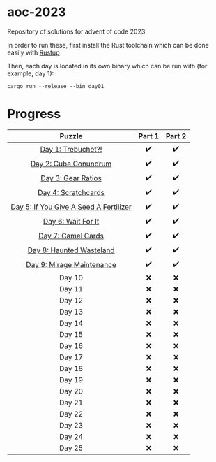# aoc-2023
Repository of solutions for advent of code 2023

In order to run these, first install the Rust toolchain which can be done easily with [Rustup](https://rustup.rs/)

Then, each day is located in its own binary which can be run with (for example, day 1):

```
cargo run --release --bin day01
```

# Progress
|Puzzle|Part 1|Part 2|
|:-:|:-:|:-:|
|[Day 1: Trebuchet?!](https://adventofcode.com/2023/day/1)|:heavy_check_mark:|:heavy_check_mark:|
|[Day 2: Cube Conundrum](https://adventofcode.com/2023/day/2)|:heavy_check_mark:|:heavy_check_mark:|
|[Day 3: Gear Ratios](https://adventofcode.com/2023/day/3)|:heavy_check_mark:|:heavy_check_mark:|
|[Day 4: Scratchcards](https://adventofcode.com/2023/day/4)|:heavy_check_mark:|:heavy_check_mark:|
|[Day 5: If You Give A Seed A Fertilizer](https://adventofcode.com/2023/day/5)|:heavy_check_mark:|:heavy_check_mark:|
|[Day 6: Wait For It](https://adventofcode.com/2023/day/6)|:heavy_check_mark:|:heavy_check_mark:|
|[Day 7: Camel Cards](https://adventofcode.com/2023/day/7)|:heavy_check_mark:|:heavy_check_mark:|
|[Day 8: Haunted Wasteland](https://adventofcode.com/2023/day/8)|:heavy_check_mark:|:heavy_check_mark:|
|[Day 9: Mirage Maintenance](https://adventofcode.com/2023/day/9)|:heavy_check_mark:|:heavy_check_mark:|
|Day 10|:x:|:x:|
|Day 11|:x:|:x:|
|Day 12|:x:|:x:|
|Day 13|:x:|:x:|
|Day 14|:x:|:x:|
|Day 15|:x:|:x:|
|Day 16|:x:|:x:|
|Day 17|:x:|:x:|
|Day 18|:x:|:x:|
|Day 19|:x:|:x:|
|Day 20|:x:|:x:|
|Day 21|:x:|:x:|
|Day 22|:x:|:x:|
|Day 23|:x:|:x:|
|Day 24|:x:|:x:|
|Day 25|:x:|:x:|
